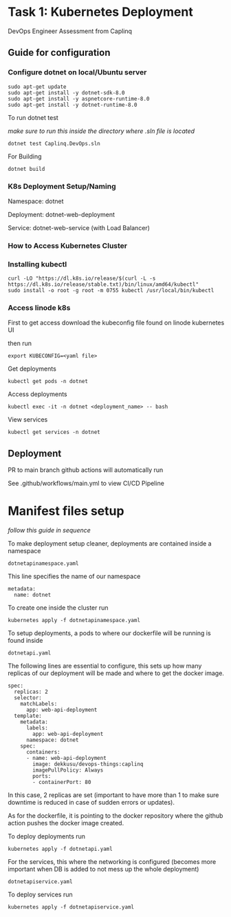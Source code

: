 
# Task 1: Kubernetes Deployment

DevOps Engineer Assessment from Caplinq

## Guide for configuration

### Configure dotnet on local/Ubuntu server
```
sudo apt-get update
sudo apt-get install -y dotnet-sdk-8.0
sudo apt-get install -y aspnetcore-runtime-8.0
sudo apt-get install -y dotnet-runtime-8.0
```

To run dotnet test

*make sure to run this inside the directory where .sln file is located*

```
dotnet test Caplinq.DevOps.sln
```

For Building

```
dotnet build
```

### K8s Deployment Setup/Naming

Namespace: dotnet

Deployment:  dotnet-web-deployment

Service: dotnet-web-service (with Load Balancer)

### How to Access Kubernetes Cluster

### Installing kubectl
```
curl -LO "https://dl.k8s.io/release/$(curl -L -s https://dl.k8s.io/release/stable.txt)/bin/linux/amd64/kubectl"
sudo install -o root -g root -m 0755 kubectl /usr/local/bin/kubectl
```

### Access linode k8s
First to get access download the kubeconfig file found on linode kubernetes UI

then run 

```
export KUBECONFIG=<yaml file>
```
Get deployments

```
kubectl get pods -n dotnet
```

Access deployments

```
kubectl exec -it -n dotnet <deployment_name> -- bash
```

View services

```
kubectl get services -n dotnet
```


## Deployment

PR to main branch github actions will automatically run

See .github/workflows/main.yml to view CI/CD Pipeline


# Manifest files setup

*follow this guide in sequence*

To make deployment setup cleaner, deployments are contained inside a namespace

`dotnetapinamespace.yaml`

This line specifies the name of our namespace
```
metadata:
  name: dotnet
```

To create one inside the cluster run

```
kubernetes apply -f dotnetapinamespace.yaml
```

To setup deployments, a pods to where our dockerfile will be running is found inside

`dotnetapi.yaml`

The following lines are essential to configure, this sets up how many replicas of our deployment will be made and where to get the docker image.

```
spec:
  replicas: 2
  selector:
    matchLabels:
      app: web-api-deployment
  template:
    metadata:
      labels:
        app: web-api-deployment
      namespace: dotnet
    spec:
      containers:
      - name: web-api-deployment
        image: dekkusu/devops-things:caplinq
        imagePullPolicy: Always
        ports:
        - containerPort: 80
```

In this case, 2 replicas are set (important to have more than 1 to make sure downtime is reduced in case of sudden errors or updates).

As for the dockerfile, it is pointing to the docker repository where the github action pushes the docker image created.

To deploy deployments run

```
kubernetes apply -f dotnetapi.yaml
```


For the services, this where the networking is configured (becomes more important when DB is added to not mess up the whole deployment)

`dotnetapiservice.yaml`

To deploy services run

```
kubernetes apply -f dotnetapiservice.yaml
```
